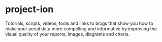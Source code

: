 # project-ion
Tutorials, scripts, videos, tools and links to blogs that show you how to make your aerial data more compelling and informative by improving the visual quality of your reports, images, diagrams and charts.
